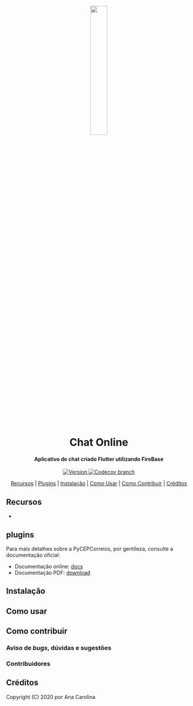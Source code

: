 <h1 align="center">
  <br>
  <a href="https://pypi.org/project/pycep-correios/">
  <img src="https://i.imgur.com/1fjwbvG.jpg" width="30%"></a>
  <br>
  Chat Online
  <br>
</h1>

<h4 align="center">Aplicativo de chat criado Flutter utilizando FireBase</h4>

<p align="center">
  <a href="https://travis-ci.org/mstuttgart/pycep-correios">
    <img src="https://img.shields.io/travis/mstuttgart/pycep-correios/develop.svg?style=flat-square" alt="Version">
  </a>
  <a href="https://codecov.io/gh/mstuttgart/pycep-correios?branch=develop">
    <img alt="Codecov branch" src="https://img.shields.io/codecov/c/github/mstuttgart/pycep-correios/develop?style=flat-square">
  </a>
</p>

<p align="center">
  <a href="#recursos">Recursos</a> |
  <a href="#plugins">Plugins</a> |
  <a href="#instalação">Instalação</a> |
  <a href="#como-usar">Como Usar</a> |
  <a href="#como-contribuir">Como Contribuir</a> |
  <a href="#créditos">Créditos</a>
</p>


## Recursos

- 

## plugins

Para mais detalhes sobre a PyCEPCorreios, por gentileza, consulte a documentação oficial:

-   Documentação online: [docs](https://pycep-correios.readthedocs.io/pt/develop/)
-   Documentação PDF: [download](https://media.readthedocs.org/pdf/pycep-correios/stable/pycep-correios.pdf)

## Instalação


## Como usar



## Como contribuir


### Aviso de *bugs*, dúvidas e sugestões



### Contribuidores



## Créditos

Copyright (C) 2020 por Ana Carolina
